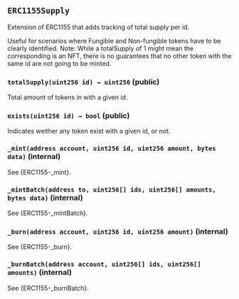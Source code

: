 ## `ERC1155Supply`



Extension of ERC1155 that adds tracking of total supply per id.

Useful for scenarios where Fungible and Non-fungible tokens have to be
clearly identified. Note: While a totalSupply of 1 might mean the
corresponding is an NFT, there is no guarantees that no other token with the
same id are not going to be minted.


### `totalSupply(uint256 id) → uint256` (public)



Total amount of tokens in with a given id.

### `exists(uint256 id) → bool` (public)



Indicates weither any token exist with a given id, or not.

### `_mint(address account, uint256 id, uint256 amount, bytes data)` (internal)



See {ERC1155-_mint}.

### `_mintBatch(address to, uint256[] ids, uint256[] amounts, bytes data)` (internal)



See {ERC1155-_mintBatch}.

### `_burn(address account, uint256 id, uint256 amount)` (internal)



See {ERC1155-_burn}.

### `_burnBatch(address account, uint256[] ids, uint256[] amounts)` (internal)



See {ERC1155-_burnBatch}.




